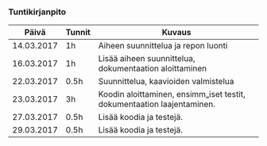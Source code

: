 ### Tuntikirjanpito
Päivä | Tunnit | Kuvaus
--------------- | ----- | ------
14.03.2017 | 1h | Aiheen suunnittelua ja repon luonti
16.03.2017 | 1h | Lisää aiheen suunnittelua, dokumentaation aloittaminen
22.03.2017 | 0.5h | Suunnittelua, kaavioiden valmistelua
23.03.2017 | 3h | Koodin aloittaminen, ensimm„iset testit, dokumentaation laajentaminen.
27.03.2017 | 0.5h | Lisää koodia ja testejä.
29.03.2017 | 0.5h | Lisää koodia ja testejä.
